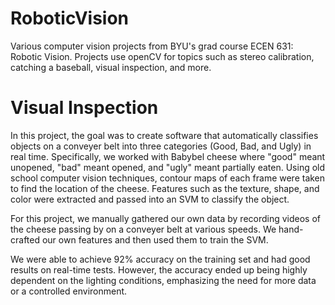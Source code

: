 # RoboticVision
Various computer vision projects from BYU's grad course ECEN 631: Robotic Vision. Projects use openCV for topics such as stereo calibration, catching a baseball, visual inspection, and more.

# Visual Inspection
In this project, the goal was to create software that automatically classifies objects on a conveyer belt into three categories (Good, Bad, and Ugly) in real time. Specifically, we worked with Babybel cheese where "good" meant unopened, "bad" meant opened, and "ugly" meant partially eaten. Using old school computer vision techniques, contour maps of each frame were taken to find the location of the cheese. Features such as the texture, shape, and color were extracted and passed into an SVM to classify the object.

For this project, we manually gathered our own data by recording videos of the cheese passing by on a conveyer belt at various speeds. We hand-crafted our own features and then used them to train the SVM. 

We were able to achieve 92% accuracy on the training set and had good results on real-time tests. However, the accuracy ended up being highly dependent on the lighting conditions, emphasizing the need for more data or a controlled environment.